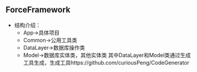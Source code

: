 ## ForceFramework
+ 结构介绍：
	+ App->具体项目
	+ Common->公用工具类
	+ DataLayer->数据库操作类
	+ Model->数据库实体类，其他实体类
其中DataLayer和Model类通过生成工具生成，生成工具https://github.com/curiousPeng/CodeGenerator
